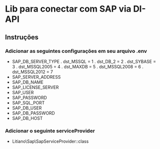 # Lib para conectar com SAP via DI-API

## Instruções
### Adicionar as seguintes configurações em seu arquivo .env
* SAP_DB_SERVER_TYPE
. dst_MSSQL = 1
. dst_DB_2 = 2
. dst_SYBASE = 3
. dst_MSSQL2005 = 4
. dst_MAXDB = 5
. dst_MSSQL2008 = 6
. dst_MSSQL2012 = 7
* SAP_SERVER_ADDRESS
* SAP_DB_NAME
* SAP_LICENSE_SERVER
* SAP_USER
* SAP_PASSWORD
* SAP_SQL_PORT
* SAP_DB_USER
* SAP_DB_PASSWORD
* SAP_DB_HOST

### Adicionar o seguinte serviceProvider
* Litiano\Sap\SapServiceProvider::class
